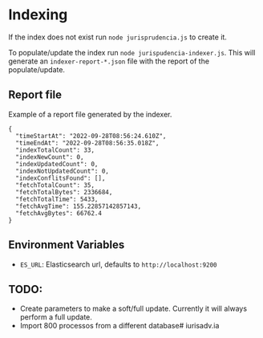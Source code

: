 # Indexing

If the index does not exist run `node jurisprudencia.js` to create it.

To populate/update the index run `node jurispudencia-indexer.js`. This will generate an `indexer-report-*.json` file with the report of the populate/update.

## Report file

Example of a report file generated by the indexer.
```
{
  "timeStartAt": "2022-09-28T08:56:24.610Z",
  "timeEndAt": "2022-09-28T08:56:35.018Z",
  "indexTotalCount": 33,
  "indexNewCount": 0,
  "indexUpdatedCount": 0,
  "indexNotUpdatedCount": 0,
  "indexConflitsFound": [],
  "fetchTotalCount": 35,
  "fetchTotalBytes": 2336684,
  "fetchTotalTime": 5433,
  "fetchAvgTime": 155.22857142857143,
  "fetchAvgBytes": 66762.4
}
```

## Environment Variables
 - `ES_URL`: Elasticsearch url, defaults to `http://localhost:9200`

## TODO:
 - Create parameters to make a soft/full update. Currently it will always perform a full update.
 - Import 800 processos from a different database#   i u r i s a d v . i a  
 